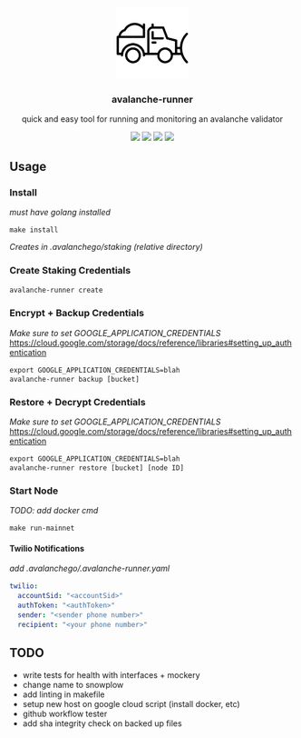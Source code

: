 <p align="center">
  <a href="https://www.avax.network">
    <img width="25%" alt="avalanche" src="assets/logo.png?raw=true">
  </a>
</p>
<h3 align="center">
  avalanche-runner
</h3>
<p align="center">
quick and easy tool for running and monitoring an avalanche validator
</p>
<p align="center">
  <a href="https://goreportcard.com/report/github.com/patrick-ogrady/avalanche-runner"><img src="https://goreportcard.com/badge/github.com/patrick-ogrady/avalanche-runner" /></a>
  <a href="https://github.com/patrick-ogrady/avalanche-runner/blob/master/LICENSE"><img src="https://img.shields.io/github/license/patrick-ogrady/avalanche-runner.svg" /></a>
  <a href="https://github.com/patrick-ogrady/avalanche-runner/actions"><img src="https://github.com/patrick-ogrady/avalanche-runner/workflows/go/badge.svg" /></a>
  <a href="https://github.com/patrick-ogrady/avalanche-runner/actions"><img src="https://github.com/patrick-ogrady/avalanche-runner/workflows/golangci-lint/badge.svg" /></a>
</p>

## Usage
### Install
_must have golang installed_
```text
make install
```

_Creates in .avalanchego/staking (relative directory)_
### Create Staking Credentials
```text
avalanche-runner create
```

### Encrypt + Backup Credentials
_Make sure to set GOOGLE_APPLICATION_CREDENTIALS_
https://cloud.google.com/storage/docs/reference/libraries#setting_up_authentication
```text
export GOOGLE_APPLICATION_CREDENTIALS=blah
avalanche-runner backup [bucket]
```

### Restore + Decrypt Credentials
_Make sure to set GOOGLE_APPLICATION_CREDENTIALS_
https://cloud.google.com/storage/docs/reference/libraries#setting_up_authentication
```text
export GOOGLE_APPLICATION_CREDENTIALS=blah
avalanche-runner restore [bucket] [node ID]
```

### Start Node
_TODO: add docker cmd_
```text
make run-mainnet
```

#### Twilio Notifications
_add .avalanchego/.avalanche-runner.yaml_
```yaml
twilio:
  accountSid: "<accountSid>"
  authToken: "<authToken>"
  sender: "<sender phone number>"
  recipient: "<your phone number>"
```

## TODO
* write tests for health with interfaces + mockery
* change name to snowplow
* add linting in makefile
* setup new host on google cloud script (install docker, etc)
* github workflow tester
* add sha integrity check on backed up files
